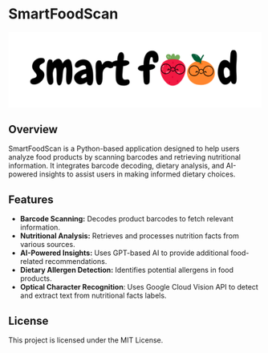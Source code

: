 # SmartFoodScan

![SmartFoodScan Logo](images/logo1.png)

## Overview
SmartFoodScan is a Python-based application designed to help users analyze food products by scanning barcodes and retrieving nutritional information. It integrates barcode decoding, dietary analysis, and AI-powered insights to assist users in making informed dietary choices.

## Features
- **Barcode Scanning:** Decodes product barcodes to fetch relevant information.
- **Nutritional Analysis:** Retrieves and processes nutrition facts from various sources.
- **AI-Powered Insights:** Uses GPT-based AI to provide additional food-related recommendations.
- **Dietary Allergen Detection:** Identifies potential allergens in food products.
- **Optical Character Recognition**: Uses Google Cloud Vision API to detect and extract text from nutritional facts labels.

## License
This project is licensed under the MIT License.

